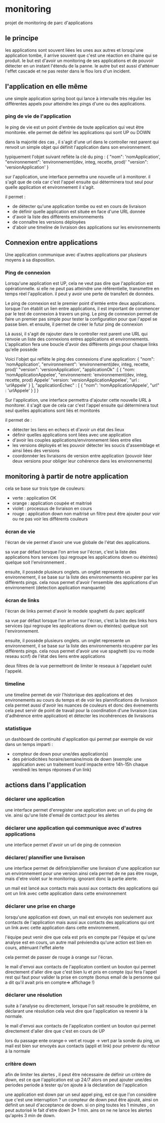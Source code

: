 # monitoring
projet de monitoring de parc d'applications

## le principe

les applications sont souvent liées les unes aux autres et lorsqu'une application tombe, il arrive souvent que c'est une réaction en chaine qui se produit.
le but est d'avoir un monitoring de ses applications et de pouvoir détecter en un instant l'étendu de la panne. 
le autre but est aussi d'atténuer l'effet cascade et ne pas rester dans le flou lors d'un incident.


## l'application en elle même

une simple application spring boot qui lance à intervalle très régulier les différentes appels pour atteindre les pings d'une ou des applications.

### ping de vie de l'application

le ping de vie est un point d'entrée de toute application qui veut être monitorée. elle permet de définir les applications qui sont UP ou DOWN

dans la majorité des cas , il s'agit d'une url dans le controller rest parent qui renvoit un simple objet qui définit l'application dans son environnement.


typiquement l'objet suivant reflète la clé du ping :
{
  "nom": 'nomApplication',
 "environnement": 'environnement(dev, integ, recette, prod)'
  "version": 'versionApplication'
}

sur l'application,
une interface permettra une nouvelle url à monitorer. il s'agit que de cela car c'est l'appel ensuite qui déterminera tout seul pour quelle application et environnement il s'agit.

il permet :
* de détecter qu'une application tombe ou est en cours de livraison
* de définir quelle application est située en face d'une URL donnée
* d'avoir la liste des différents environnements
* de connaître les versions déployées
* d'aboir une timeline de livraison des applications sur les environnements

## Connexion entre applications

Une application communique avec d'autres applications par plusieurs moyens à sa disposition.

### Ping de connexion

Lorsqu'une application est UP, cela ne veut pas dire que l'application est opérationnelle. si elle ne peut pas atteindre une référentielle, transmettre en temps réel l'application. il peut y avoir une perte de transfert de données.

Le ping de connexion est le premier point d'entée entre deux applications. lorsque l'on établit un lien entre applications, il est important de commencer par le test de connexion à travers un ping. Le ping de connexion permet de faire un premier pas simple pour tester la configuration pour que l'appel se passe bien. et ensuite, il permet de créer le futur ping de connexion

Là aussi, il s'agit de rajouter dans le controller rest parent une URL qui renvoie un liste des connexions entres applications et environnements.
L'application fera une boucle d'avoir des différents pings pour chaque links qu'elle possède

Voici l'objet qui reflète le ping des connexions d'une application:
{
  "nom": 'nomApplication',
  "environnement": 'environnement(dev, integ, recette, prod)'
  "version": 'versionApplication',
  "applicationOk" :[
    {
      "nom: 'nomApplicationAppelee',
     "environnement: 'environnement(dev, integ, recette, prod) Appele'
      "version: 'versionApplicationAppelee',
      "url : 'urlAppele'
    }
  ],
  "applicationEchec" : [
    {
      "nom": 'nomApplicationAppele',
      "url" : 'urlAppele'
    }
  ]
}

Sur l'application, une interface permettra d'ajouter cette nouvelle URL à monitorer. il s'agit que de cela car c'est l'appel ensuite qui déterminera tout seul quelles applications sont liés et monitorés 

il permet de :
* détecter les liens en echecs et d'avoir un état des lieux 
* définir quelles applications sont liées avec une application
* d'avoir les couples applications/environnement liées entre elles
* les versions déployés et les pouvoir détecter les soucis d'assemblage et ainsi liées des versions
* coordonnéer les livraisons de version entre application (pouvoir liéer deux versions pour obliger leur cohérence dans les environnements)


## monitoring à partir de notre application

cela se base sur trois type de couleurs:
* verte : application OK
* orange : application coupée et maitrisé
* violet : processus de livraison en cours
* rouge : application down non maitrisé
un filtre peut être ajouter pour voir ou ne pas voir les différents couleurs

### écran de vie

l'écran de vie permet d'avoir une vue globale de l'état des applications.

sa vue par défaut lorsque l'on arrive sur l'écran, c'est la liste des applications hors services  (qui regroupe les applications down ou éteintes) quelque soit l'environnement . 

ensuite, il possède plusieurs onglets.
un onglet represente un environnement, il se base sur la liste des environnements récupérer par les différents pings. 
cela nous permet d'avoir l'ensemble des applications d'un envirronement (detection application manquante)


### écran de links

l'écran de links permet d'avoir le modele spaghetti du parc applicatif

sa vue par défaut lorsque l'on arrive sur l'écran, c'est la liste des links hors services  (qui regroupe les applications down ou éteintes) quelque soit l'environnement.

ensuite, il possède plusieurs onglets.
un onglet represente un environnement, il se base sur la liste des environnements récupérer par les différents pings. 
cela nous permet d'avoir une vue spaghetti (ou vu mode reseau scnf) de l'état des liens entre applications

deux filtres de la vue permettront de limiter le reseaux à l'appelant ou/et l'appelé.



### timeline

une timeline permet de voir l'historique des applications et des environements au cours du temps et de voir les plannifications de livraison
cela permet aussi d'avoir les nuances de couleurs et donc des évenements 
cela peut servir de point de travail pour la coordination d'une livraison (cas d'adhérence entre application) et détecter les incohérences de livraisons

### statistique 

un dashboard de continuité d'application qui permet par exemple de voir dans un temps imparti :
 * compteur de down pour une/des application(s)
 * des périodicitées horaire/semaine/mois de down (exemple: une application avec un traitement lourd impacte entre 14h-15h  chaque vendredi les temps réponses d'un link)

## actions dans l'application

### déclarer une application

une interface permet d'enregister une application avec un url du ping de vie. ainsi qu'une liste d'email de contact pour les alertes

### déclarer une application qui communique avec d'autres applications

une interface permet d'avoir un url de ping de connexion

### déclarer/ plannifier une livraison

une interface permet de définir/plannifier une livraison d'une application sur un environnement pour une version
ainsi cela permet de ne pas être rouge, mais d'etre violet sur le monitoring. ignorant donc la partie alerte.

un mail est lancé aux contacts mais aussi aux contacts des applications qui ont un link avec cette application dans cette environnement

### déclarer une prise en charge

lorsqu'une application est down, un mail est envoyés non seulement aux contacts de l'application mais aussi aux contacts des applications qui ont un link avec cette application dans cette environnement.

l'équipe peut venir dire que cela est pris en compte par l'équipe et qu'une analyse est en cours, un autre mail préviendra qu'une action est bien en cours, atténuant l'effet alerte

cela permet de passer de rouge à orange sur l'écran.

le mail d'envoi aux contacts de l'applicaton contient un bouton qui permet directement d'aller dire que c'est bien lu et pris en compte (qui fera l'appel rest qui faut pour valider la prise en compte (bonus email de la personne qui a dit qu'il avait pris en compte=> affichage !)

### déclarer une résolution

suite à l'analyse ou directement, lorsque l'on sait resoudre le problème, en déclarant une résolution cela veut dire que l'application va revenir à la normale.

le mail d'envoi aux contacts de l'applicaton contient un bouton qui permet directement d'aller dire que c'est en cours de UP

lors du passage ente orange-> vert et rouge -> vert par la sonde du ping, un mail est bien sur envoyés aux contacts (appli et link) pour prévenir du retour à la normale

### critère down

afin de limiter les alertes , il peut être nécessaire de définir un critère de down, est ce que l'application est up 24/7
alors on peut ajouter une/des periodes periode à tester qu'on ajoute à la déclaration de l'application

une application est down par un seul appel ping, est ce que l'on considère que c'est une interruption ? un compteur de down peut être ajouté, ainsi on définit un seuil d'acceptance de down. si on ping toutes les 1 minutes , on peut autorisé le fait d'etre down 3* 1 min. ains on ne ne lance les alertes qu'après 3 min de down.




